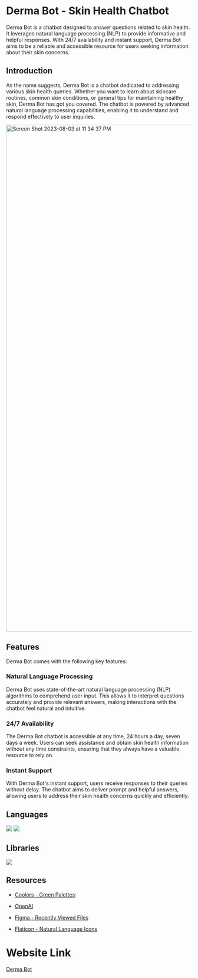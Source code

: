 # Derma Bot - Skin Health Chatbot

Derma Bot is a chatbot designed to answer questions related to skin health. It leverages natural language processing (NLP) to provide informative and helpful responses. With 24/7 availability and instant support, Derma Bot aims to be a reliable and accessible resource for users seeking information about their skin concerns.


## Introduction

As the name suggests, Derma Bot is a chatbot dedicated to addressing various skin health queries. Whether you want to learn about skincare routines, common skin conditions, or general tips for maintaining healthy skin, Derma Bot has got you covered. The chatbot is powered by advanced natural language processing capabilities, enabling it to understand and respond effectively to user inquiries.

<img width="1373" alt="Screen Shot 2023-08-03 at 11 34 37 PM" src="https://github.com/fouziiah/OpenAI_ChatBot/assets/134312119/d0d637bc-3a86-41f9-9349-93413204edce">

## Features

Derma Bot comes with the following key features:

### Natural Language Processing

Derma Bot uses state-of-the-art natural language processing (NLP) algorithms to comprehend user input. This allows it to interpret questions accurately and provide relevant answers, making interactions with the chatbot feel natural and intuitive.

### 24/7 Availability

The Derma Bot chatbot is accessible at any time, 24 hours a day, seven days a week. Users can seek assistance and obtain skin health information without any time constraints, ensuring that they always have a valuable resource to rely on.

### Instant Support

With Derma Bot's instant support, users receive responses to their queries without delay. The chatbot aims to deliver prompt and helpful answers, allowing users to address their skin health concerns quickly and efficiently.

## Languages

<img src="https://img.shields.io/badge/language-HTML-orange?style=flat-square">
<img src="https://img.shields.io/badge/language-CSS-blue?style=flat-square">

## Libraries

<img src="https://img.shields.io/badge/framework-React.js-blue?style=flat-square)">

## Resources
- [Coolors - Green Palettes](https://coolors.co/palettes/latest/green): 

- [OpenAI](https://openai.com/)

- [Figma - Recently Viewed Files](https://www.figma.com/files/recents-and-sharing/recently-viewed?fuid=1226739537922426656)

- [Flaticon - Natural Language Icons](https://www.flaticon.com/search?word=natural%20language)

# Website Link
 
 [Derma Bot](https://open-ai-chat-4rwob4q87-fouziiah.vercel.app/)
